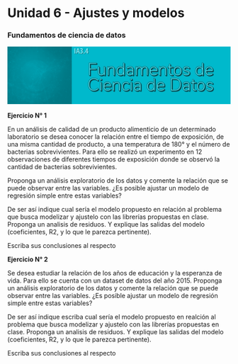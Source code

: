 # Unidad 6 - Ajustes y modelos

### Fundamentos de ciencia de datos

![Banner FCD-1.png](imagenes/Banner_FCD-1.png)

**Ejercicio N° 1**

En un análisis de calidad de un producto alimenticio de un determinado laboratorio se desea conocer la relación entre el tiempo de exposición, de una misma cantidad de producto, a una temperatura de 180° y el número de bacterias sobrevivientes. Para ello se realizó un experimento en 12 observaciones de diferentes tiempos de exposición donde se observó la cantidad de bacterias sobrevivientes. 

Proponga  un análisis exploratorio de los datos y comente la relación que se puede observar entre las variables. ¿Es posible ajustar un modelo de regresión simple entre estas variables?

De ser así indique cual sería el modelo propuesto en relación al problema que busca modelizar y ajustelo con las librerías propuestas en clase. Proponga un analisis de residuos.  Y explique las salidas del modelo (coeficientes, R2, y lo que le parezca pertinente). 

Escriba sus conclusiones al respecto

  **Ejercicio N° 2**

Se desea estudiar la relación de los años de educación y la esperanza de vida. Para ello se cuenta con un dataset de datos del año 2015. 
Proponga  un análisis exploratorio de los datos y comente la relación que se puede observar entre las variables. ¿Es posible ajustar un modelo de regresión simple entre estas variables?

De ser así indique escriba cual sería el modelo propuesto en realción al problema que busca modelizar y ajustelo con las librerías propuestas en clase. Proponga un analisis de residuos.  Y explique las salidas del modelo  (coeficientes, R2, y lo que le parezca pertinente). 

 Escriba sus conclusiones al respecto